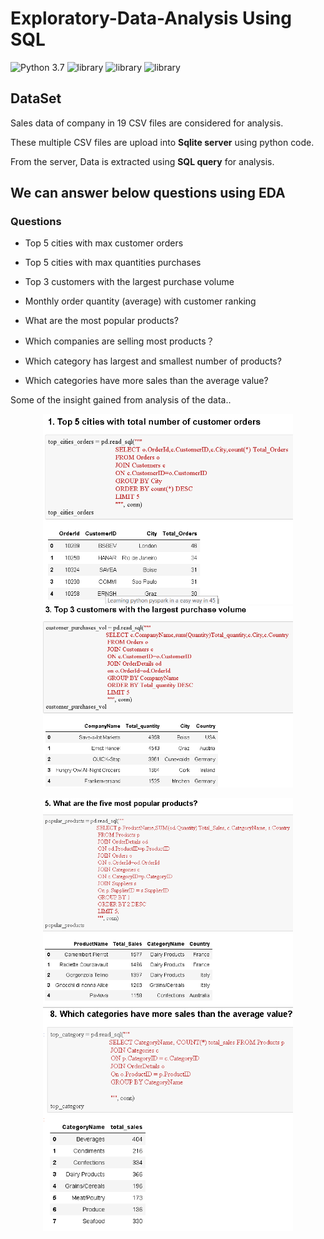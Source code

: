 # Exploratory-Data-Analysis Using SQL
![Python 3.7](https://img.shields.io/badge/Python-3.7-brightgreen.svg) ![library](https://img.shields.io/badge/Library-numpy-orange.svg) ![library](https://img.shields.io/badge/Library-pandas-blueviolet.svg) ![library](https://img.shields.io/badge/Library-Sqlite3-9cf.svg)

## DataSet
Sales data of company  in 19 CSV files are considered for analysis.
 
These multiple CSV files are upload into **Sqlite server** using python code.

From the server, Data is extracted using **SQL query** for analysis.

## We can answer below questions using EDA

### Questions
- Top 5 cities with max customer orders

- Top 5 cities with max quantities purchases

- Top 3 customers with the largest purchase volume

- Monthly order quantity (average) with customer ranking

- What are the most popular products?

- Which companies are selling most products？

- Which category has largest and smallest number of products?

- Which categories have more sales than the average value?

Some of the insight gained from analysis of the data..

 <p float="left" align='center'>
 
 <img src = "https://github.com/diwakarDrs/EDA/blob/main/SQL_SalesAnalysis/Readme/cities.PNG" width = 400 alt="cities">
 
 <img src = "https://github.com/diwakarDrs/EDA/blob/main/SQL_SalesAnalysis/Readme/customer.PNG" width = 400 alt="customer">
  
 </p>
 
  <p float="left" align='center'>
 
 <img src = "https://github.com/diwakarDrs/EDA/blob/main/SQL_SalesAnalysis/Readme/product.PNG" width = 400 alt="product">
 
 <img src = "https://github.com/diwakarDrs/EDA/blob/main/SQL_SalesAnalysis/Readme/category.PNG" width = 400 alt="category">
  
 </p>
